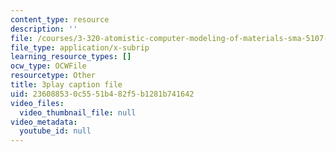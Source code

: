 ```yaml
---
content_type: resource
description: ''
file: /courses/3-320-atomistic-computer-modeling-of-materials-sma-5107-spring-2005/236088530c5551b482f5b1281b741642_U5SKba2lCuw.vtt
file_type: application/x-subrip
learning_resource_types: []
ocw_type: OCWFile
resourcetype: Other
title: 3play caption file
uid: 23608853-0c55-51b4-82f5-b1281b741642
video_files:
  video_thumbnail_file: null
video_metadata:
  youtube_id: null
---
```

